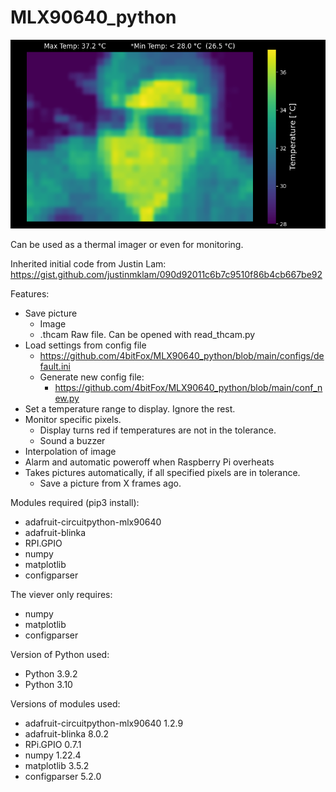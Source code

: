 # MLX90640_python
![THC_2022-05-05_07-33-24](https://raw.githubusercontent.com/4bitFox/MLX90640_python/main/saves/default/THC_2022-05-05_07-33-24.png)

Can be used as a thermal imager or even for monitoring.


Inherited initial code from Justin Lam:
https://gist.github.com/justinmklam/090d92011c6b7c9510f86b4cb667be92

Features:
- Save picture
  - Image
  - .thcam Raw file. Can be opened with read_thcam.py
- Load settings from config file
  - https://github.com/4bitFox/MLX90640_python/blob/main/configs/default.ini
  - Generate new config file:
    - https://github.com/4bitFox/MLX90640_python/blob/main/conf_new.py
- Set a temperature range to display. Ignore the rest.
- Monitor specific pixels.
  - Display turns red if temperatures are not in the tolerance.
  - Sound a buzzer
- Interpolation of image
- Alarm and automatic poweroff when Raspberry Pi overheats
- Takes pictures automatically, if all specified pixels are in tolerance.
  - Save a picture from X frames ago.


Modules required (pip3 install):
- adafruit-circuitpython-mlx90640
- adafruit-blinka
- RPI.GPIO
- numpy
- matplotlib
- configparser

The viever only requires:
- numpy
- matplotlib
- configparser

Version of Python used:
- Python 3.9.2
- Python 3.10

Versions of modules used:
- adafruit-circuitpython-mlx90640   1.2.9
- adafruit-blinka                   8.0.2
- RPi.GPIO                          0.7.1
- numpy                             1.22.4
- matplotlib                        3.5.2
- configparser                      5.2.0
